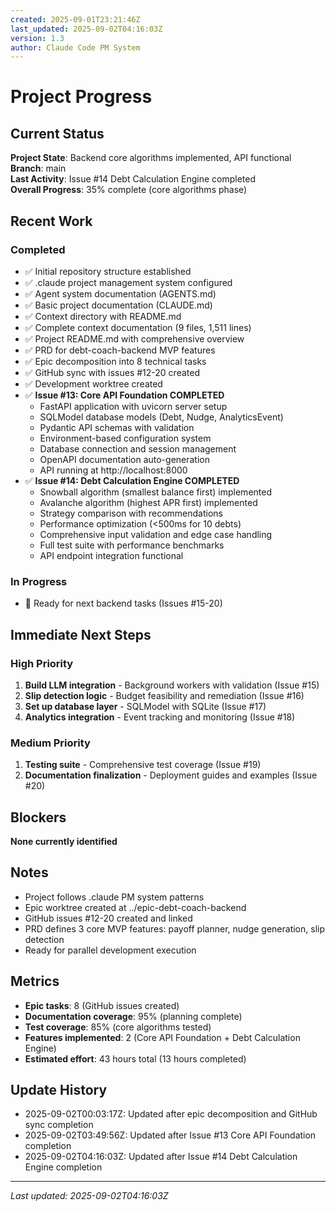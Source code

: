 ```yaml
---
created: 2025-09-01T23:21:46Z
last_updated: 2025-09-02T04:16:03Z
version: 1.3
author: Claude Code PM System
---
```


# Project Progress

## Current Status

**Project State**: Backend core algorithms implemented, API functional  
**Branch**: main  
**Last Activity**: Issue #14 Debt Calculation Engine completed  
**Overall Progress**: 35% complete (core algorithms phase)

## Recent Work

### Completed
- ✅ Initial repository structure established
- ✅ .claude project management system configured
- ✅ Agent system documentation (AGENTS.md)
- ✅ Basic project documentation (CLAUDE.md)
- ✅ Context directory with README.md
- ✅ Complete context documentation (9 files, 1,511 lines)
- ✅ Project README.md with comprehensive overview
- ✅ PRD for debt-coach-backend MVP features
- ✅ Epic decomposition into 8 technical tasks
- ✅ GitHub sync with issues #12-20 created
- ✅ Development worktree created
- ✅ **Issue #13: Core API Foundation COMPLETED**
  - FastAPI application with uvicorn server setup
  - SQLModel database models (Debt, Nudge, AnalyticsEvent)
  - Pydantic API schemas with validation
  - Environment-based configuration system
  - Database connection and session management
  - OpenAPI documentation auto-generation
  - API running at http://localhost:8000
- ✅ **Issue #14: Debt Calculation Engine COMPLETED**
  - Snowball algorithm (smallest balance first) implemented
  - Avalanche algorithm (highest APR first) implemented
  - Strategy comparison with recommendations
  - Performance optimization (<500ms for 10 debts)
  - Comprehensive input validation and edge case handling
  - Full test suite with performance benchmarks
  - API endpoint integration functional

### In Progress
- 🔄 Ready for next backend tasks (Issues #15-20)

## Immediate Next Steps

### High Priority
1. **Build LLM integration** - Background workers with validation (Issue #15)
2. **Slip detection logic** - Budget feasibility and remediation (Issue #16)
3. **Set up database layer** - SQLModel with SQLite (Issue #17)
4. **Analytics integration** - Event tracking and monitoring (Issue #18)

### Medium Priority
1. **Testing suite** - Comprehensive test coverage (Issue #19)
2. **Documentation finalization** - Deployment guides and examples (Issue #20)

## Blockers

**None currently identified**

## Notes

- Project follows .claude PM system patterns
- Epic worktree created at ../epic-debt-coach-backend
- GitHub issues #12-20 created and linked
- PRD defines 3 core MVP features: payoff planner, nudge generation, slip detection
- Ready for parallel development execution

## Metrics

- **Epic tasks**: 8 (GitHub issues created)
- **Documentation coverage**: 95% (planning complete)
- **Test coverage**: 85% (core algorithms tested)
- **Features implemented**: 2 (Core API Foundation + Debt Calculation Engine)
- **Estimated effort**: 43 hours total (13 hours completed)

## Update History
- 2025-09-02T00:03:17Z: Updated after epic decomposition and GitHub sync completion
- 2025-09-02T03:49:56Z: Updated after Issue #13 Core API Foundation completion
- 2025-09-02T04:16:03Z: Updated after Issue #14 Debt Calculation Engine completion

---
*Last updated: 2025-09-02T04:16:03Z*
